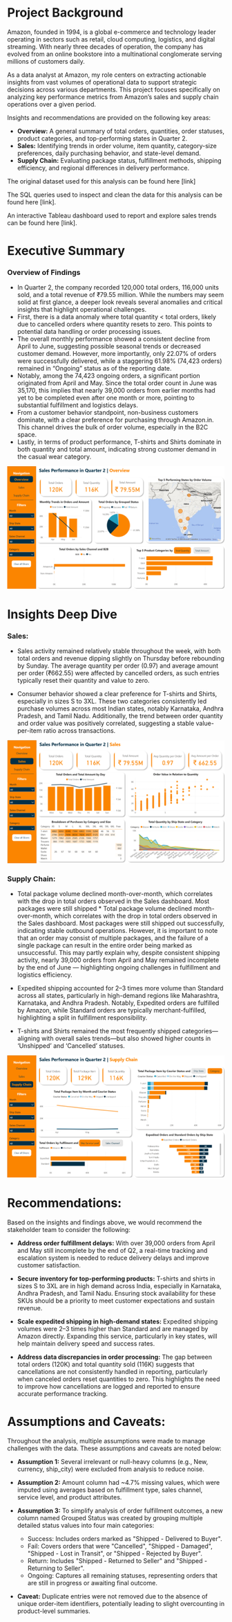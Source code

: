 # Project Background
Amazon, founded in 1994, is a global e-commerce and technology leader operating in sectors such as retail, cloud computing, logistics, and digital streaming. With nearly three decades of operation, the company has evolved from an online bookstore into a multinational conglomerate serving millions of customers daily.

As a data analyst at Amazon, my role centers on extracting actionable insights from vast volumes of operational data to support strategic decisions across various departments. This project focuses specifically on analyzing key performance metrics from Amazon’s sales and supply chain operations over a given period.

Insights and recommendations are provided on the following key areas:

- **Overview:** A general summary of total orders, quantities, order statuses, product categories, and top-performing states in Quarter 2.
- **Sales:**  Identifying trends in order volume, item quantity, category-size preferences, daily purchasing behavior, and state-level demand.
- **Supply Chain:** Evaluating package status, fulfillment methods, shipping efficiency, and regional differences in delivery performance.

The original dataset used for this analysis can be found here [link]

The SQL queries used to inspect and clean the data for this analysis can be found here [link].

An interactive Tableau dashboard used to report and explore sales trends can be found here [link].



# Executive Summary

### Overview of Findings

- In Quarter 2, the company recorded 120,000 total orders, 116,000 units sold, and a total revenue of ₹79.55 million. While the numbers may seem solid at first glance, a deeper look reveals several anomalies and critical insights that highlight operational challenges.
- First, there is a data anomaly where total quantity < total orders, likely due to cancelled orders where quantity resets to zero. This points to potential data handling or order processing issues.
- The overall monthly performance showed a consistent decline from April to June, suggesting possible seasonal trends or decreased customer demand. However, more importantly, only 22.07% of orders were successfully delivered, while a staggering 61.98% (74,423 orders) remained in “Ongoing” status as of the reporting date.
- Notably, among the 74,423 ongoing orders, a significant portion originated from April and May. Since the total order count in June was 35,170, this implies that nearly 39,000 orders from earlier months had yet to be completed even after one month or more, pointing to substantial fulfillment and logistics delays.
- From a customer behavior standpoint, non-business customers dominate, with a clear preference for purchasing through Amazon.in. This channel drives the bulk of order volume, especially in the B2C space.
- Lastly, in terms of product performance, T-shirts and Shirts dominate in both quantity and total amount, indicating strong customer demand in the casual wear category.

![image alt](https://github.com/nthanhthao01/Amazon-Project/blob/main/Overview.png?raw=true)

# Insights Deep Dive
### Sales:

* Sales activity remained relatively stable throughout the week, with both total orders and revenue dipping slightly on Thursday before rebounding by Sunday. The average quantity per order (0.97) and average amount per order (₹662.55) were affected by cancelled orders, as such entries typically reset their quantity and value to zero.
  
* Consumer behavior showed a clear preference for T-shirts and Shirts, especially in sizes S to 3XL. These two categories consistently led purchase volumes across most Indian states, notably Karnataka, Andhra Pradesh, and Tamil Nadu. Additionally, the trend between order quantity and order value was positively correlated, suggesting a stable value-per-item ratio across transactions.

![image alt](https://github.com/nthanhthao01/Amazon-Project/blob/main/Sales.png?raw=true)


### Supply Chain:

* Total package volume declined month-over-month, which correlates with the drop in total orders observed in the Sales dashboard. Most packages were still shipped * Total package volume declined month-over-month, which correlates with the drop in total orders observed in the Sales dashboard. Most packages were still shipped out successfully, indicating stable outbound operations. However, it is important to note that an order may consist of multiple packages, and the failure of a single package can result in the entire order being marked as unsuccessful. This may partly explain why, despite consistent shipping activity, nearly 39,000 orders from April and May remained incomplete by the end of June — highlighting ongoing challenges in fulfillment and logistics efficiency.
  
* Expedited shipping accounted for 2–3 times more volume than Standard across all states, particularly in high-demand regions like Maharashtra, Karnataka, and Andhra Pradesh. Notably, Expedited orders are fulfilled by Amazon, while Standard orders are typically merchant-fulfilled, highlighting a split in fulfillment responsibility.
  
* T-shirts and Shirts remained the most frequently shipped categories—aligning with overall sales trends—but also showed higher counts in ‘Unshipped’ and ‘Cancelled’ statuses.

![image alt](https://github.com/nthanhthao01/Amazon-Project/blob/main/Supply%20Chain.png?raw=true)


# Recommendations:

Based on the insights and findings above, we would recommend the stakeholder team to consider the following: 

* **Address order fulfillment delays:** With over 39,000 orders from April and May still incomplete by the end of Q2, a real-time tracking and escalation system is needed to reduce delivery delays and improve customer satisfaction.

  
* **Secure inventory for top-performing products:** T-shirts and shirts in sizes S to 3XL are in high demand across India, especially in Karnataka, Andhra Pradesh, and Tamil Nadu. Ensuring stock availability for these SKUs should be a priority to meet customer expectations and sustain revenue.

  
* **Scale expedited shipping in high-demand states:** Expedited shipping volumes were 2–3 times higher than Standard and are managed by Amazon directly. Expanding this service, particularly in key states, will help maintain delivery speed and success rates.


* **Address data discrepancies in order processing:** The gap between total orders (120K) and total quantity sold (116K) suggests that cancellations are not consistently handled in reporting, particularly when canceled orders reset quantities to zero. This highlights the need to improve how cancellations are logged and reported to ensure accurate performance tracking.
  


# Assumptions and Caveats:

Throughout the analysis, multiple assumptions were made to manage challenges with the data. These assumptions and caveats are noted below:

* **Assumption 1:** Several irrelevant or null-heavy columns (e.g., New, currency, ship_city) were excluded from analysis to reduce noise.

* **Assumption 2:** Amount column had ~4.7% missing values, which were imputed using averages based on fulfillment type, sales channel, service level, and product attributes.

* **Assumption 3:** To simplify analysis of order fulfillment outcomes, a new column named Grouped Status was created by grouping multiple detailed status values into four main categories:
  - Success: Includes orders marked as "Shipped - Delivered to Buyer".
  - Fail: Covers orders that were "Cancelled", "Shipped - Damaged", "Shipped - Lost in Transit", or "Shipped - Rejected by Buyer".
  - Return: Includes "Shipped - Returned to Seller" and "Shipped - Returning to Seller".
  - Ongoing: Captures all remaining statuses, representing orders that are still in progress or awaiting final outcome.

* **Caveat:** Duplicate entries were not removed due to the absence of unique order-item identifiers, potentially leading to slight overcounting in product-level summaries.

